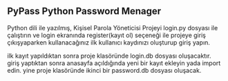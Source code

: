 
## PyPass Python Password Menager

Python dili ile yazılmış, Kişisel Parola Yöneticisi
Projeyi login.py dosyası ile çalıştırın ve login ekranında register(kayıt ol) seçeneği ile projeye giriş çıkışyaparken kullanacağınız ilk kullanıcı kaydınızı oluşturup giriş yapın. 

ilk kayıt yapıldıktan sonra proje klasöründe login.db dosyası oluşacaktır.
giriş yaptıktan sonra anasayfa açıldığında yeni bir kayıt ekleyin yada import edin. 
yine proje klasöründe ikinci bir password.db dosyası oluşacak. 
